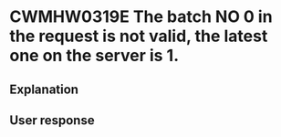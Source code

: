 # CWMHW0319E The batch NO 0 in the request is not valid, the latest one on the server is 1.

## Explanation

## User response